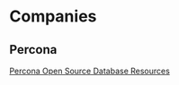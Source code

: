 # Companies

## Percona

[Percona Open Source Database Resources](https://www.percona.com/resources)

